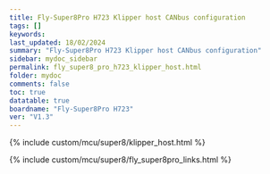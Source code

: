 ```yaml
---
title: Fly-Super8Pro H723 Klipper host CANbus configuration
tags: []
keywords: 
last_updated: 18/02/2024
summary: "Fly-Super8Pro H723 Klipper host CANbus configuration"
sidebar: mydoc_sidebar
permalink: fly_super8_pro_h723_klipper_host.html
folder: mydoc
comments: false
toc: true
datatable: true
boardname: "Fly-Super8Pro H723" 
ver: "V1.3" 
---
```


{% include custom/mcu/super8/klipper_host.html %}

{% include custom/mcu/super8/fly_super8pro_links.html %}
